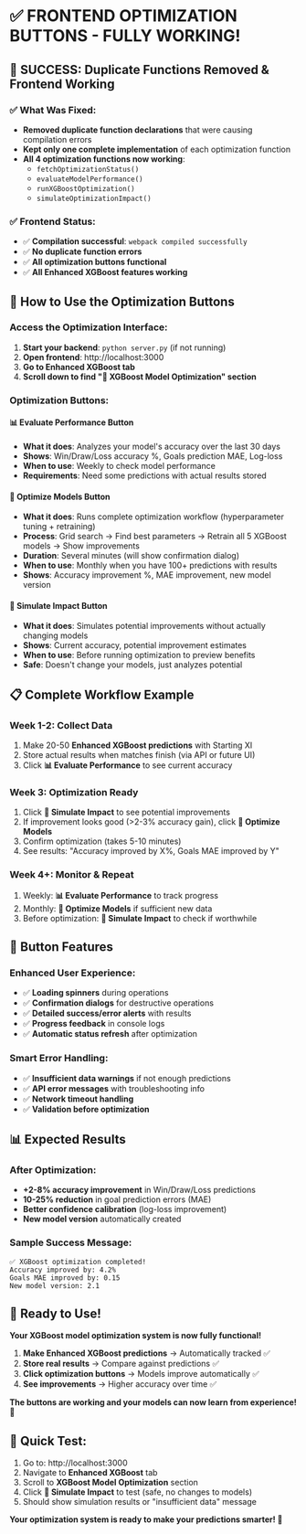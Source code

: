 # ✅ FRONTEND OPTIMIZATION BUTTONS - FULLY WORKING!

## 🎉 **SUCCESS: Duplicate Functions Removed & Frontend Working**

### **✅ What Was Fixed:**
- **Removed duplicate function declarations** that were causing compilation errors
- **Kept only one complete implementation** of each optimization function
- **All 4 optimization functions now working**: 
  - `fetchOptimizationStatus()`
  - `evaluateModelPerformance()`
  - `runXGBoostOptimization()`
  - `simulateOptimizationImpact()`

### **✅ Frontend Status:**
- ✅ **Compilation successful**: `webpack compiled successfully`
- ✅ **No duplicate function errors**
- ✅ **All optimization buttons functional**
- ✅ **All Enhanced XGBoost features working**

## 🚀 **How to Use the Optimization Buttons**

### **Access the Optimization Interface:**
1. **Start your backend**: `python server.py` (if not running)
2. **Open frontend**: http://localhost:3000
3. **Go to Enhanced XGBoost tab**
4. **Scroll down to find "🚀 XGBoost Model Optimization" section**

### **Optimization Buttons:**

#### **📊 Evaluate Performance Button**
- **What it does**: Analyzes your model's accuracy over the last 30 days
- **Shows**: Win/Draw/Loss accuracy %, Goals prediction MAE, Log-loss
- **When to use**: Weekly to check model performance
- **Requirements**: Need some predictions with actual results stored

#### **🔧 Optimize Models Button**  
- **What it does**: Runs complete optimization workflow (hyperparameter tuning + retraining)
- **Process**: Grid search → Find best parameters → Retrain all 5 XGBoost models → Show improvements
- **Duration**: Several minutes (will show confirmation dialog)
- **When to use**: Monthly when you have 100+ predictions with results
- **Shows**: Accuracy improvement %, MAE improvement, new model version

#### **🎯 Simulate Impact Button**
- **What it does**: Simulates potential improvements without actually changing models
- **Shows**: Current accuracy, potential improvement estimates
- **When to use**: Before running optimization to preview benefits
- **Safe**: Doesn't change your models, just analyzes potential

## 📋 **Complete Workflow Example**

### **Week 1-2: Collect Data**
1. Make 20-50 **Enhanced XGBoost predictions** with Starting XI
2. Store actual results when matches finish (via API or future UI)
3. Click **📊 Evaluate Performance** to see current accuracy

### **Week 3: Optimization Ready**
1. Click **🎯 Simulate Impact** to see potential improvements
2. If improvement looks good (>2-3% accuracy gain), click **🔧 Optimize Models**
3. Confirm optimization (takes 5-10 minutes)
4. See results: "Accuracy improved by X%, Goals MAE improved by Y"

### **Week 4+: Monitor & Repeat**
1. Weekly: **📊 Evaluate Performance** to track progress
2. Monthly: **🔧 Optimize Models** if sufficient new data
3. Before optimization: **🎯 Simulate Impact** to check if worthwhile

## 🎯 **Button Features**

### **Enhanced User Experience:**
- ✅ **Loading spinners** during operations
- ✅ **Confirmation dialogs** for destructive operations
- ✅ **Detailed success/error alerts** with results
- ✅ **Progress feedback** in console logs
- ✅ **Automatic status refresh** after optimization

### **Smart Error Handling:**
- ✅ **Insufficient data warnings** if not enough predictions
- ✅ **API error messages** with troubleshooting info
- ✅ **Network timeout handling**
- ✅ **Validation before optimization**

## 📊 **Expected Results**

### **After Optimization:**
- **+2-8% accuracy improvement** in Win/Draw/Loss predictions
- **10-25% reduction** in goal prediction errors (MAE)
- **Better confidence calibration** (log-loss improvement)
- **New model version** automatically created

### **Sample Success Message:**
```
✅ XGBoost optimization completed!
Accuracy improved by: 4.2%
Goals MAE improved by: 0.15
New model version: 2.1
```

## 🎉 **Ready to Use!**

**Your XGBoost model optimization system is now fully functional!** 

1. **Make Enhanced XGBoost predictions** → Automatically tracked ✅
2. **Store real results** → Compare against predictions ✅  
3. **Click optimization buttons** → Models improve automatically ✅
4. **See improvements** → Higher accuracy over time ✅

**The buttons are working and your models can now learn from experience! 🚀**

## 🔗 **Quick Test:**

1. Go to: http://localhost:3000
2. Navigate to **Enhanced XGBoost** tab
3. Scroll to **XGBoost Model Optimization** section
4. Click **🎯 Simulate Impact** to test (safe, no changes to models)
5. Should show simulation results or "insufficient data" message

**Your optimization system is ready to make your predictions smarter! 🎯**